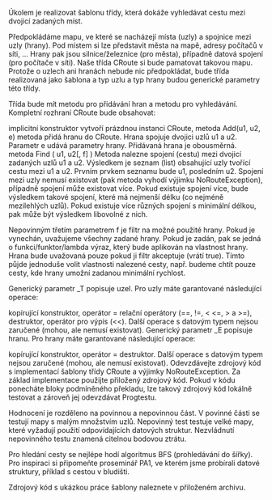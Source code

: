 Úkolem je realizovat šablonu třídy, která dokáže vyhledávat cestu mezi dvojicí zadaných míst.

Předpokládáme mapu, ve které se nacházejí místa (uzly) a spojnice mezi uzly (hrany). Pod místem si lze představit města na mapě, adresy počítačů v síti, ... Hrany pak jsou silnice/železnice (pro města), případně datová spojení (pro počítače v síti). Naše třída CRoute si bude pamatovat takovou mapu. Protože o uzlech ani hranách nebude nic předpokládat, bude třída realizovaná jako šablona a typ uzlu a typ hrany budou generické parametry této třídy.

Třída bude mít metodu pro přidávání hran a metodu pro vyhledávání. Kompletní rozhraní CRoute bude obsahovat:

implicitní konstruktor
vytvoří prázdnou instanci CRoute,
metoda Add(u1, u2, e)
metoda přidá hranu do CRoute. Hrana spojuje dvojici uzlů u1 a u2. Parametr e udává parametry hrany. Přidávaná hrana je obousměrná.
metoda Find ( u1, u2[, f] )
Metoda nalezne spojení (cestu) mezi dvojicí zadaných uzlů u1 a u2. Výsledkem je seznam (list) obsahující uzly tvořící cestu mezi u1 a u2. Prvním prvkem seznamu bude u1, posledním u2. Spojení mezi uzly nemusí existovat (pak metoda vyhodí výjimku NoRouteException), případně spojení může existovat více. Pokud existuje spojení více, bude výsledkem takové spojení, které má nejmenší délku (co nejméně mezilehlých uzlů). Pokud existuje více různých spojení s minimální délkou, pak může být výsledkem libovolné z nich.

Nepovinným třetím parametrem f je filtr na možné použité hrany. Pokud je vynechán, uvažujeme všechny zadané hrany. Pokud je zadán, pak se jedná o funkci/funktor/lambda výraz, který bude aplikován na vlastnost hrany. Hrana bude uvažovaná pouze pokud ji filtr akceptuje (vrátí true). Tímto půjde jednoduše volit vlastnosti nalezené cesty, např. budeme chtít pouze cesty, kde hrany umožní zadanou minimální rychlost.

Generický parametr _T popisuje uzel. Pro uzly máte garantované následující operace:

kopírující konstruktor,
operátor =
relační operátory (==, !=, < <=, > a >=),
destruktor,
operátor pro výpis (<<).
Další operace s datovým typem nejsou zaručené (mohou, ale nemusí existovat).
Generický parametr _E popisuje hranu. Pro hrany máte garantované následující operace:

kopírující konstruktor,
operátor =
destruktor.
Další operace s datovým typem nejsou zaručené (mohou, ale nemusí existovat).
Odevzdávejte zdrojový kód s implementací šablony třídy CRoute a výjimky NoRouteException. Za základ implementace použijte přiložený zdrojový kód. Pokud v kódu ponecháte bloky podmíněného překladu, lze takový zdrojový kód lokálně testovat a zároveň jej odevzdávat Progtestu.

Hodnocení je rozděleno na povinnou a nepovinnou část. V povinné části se testují mapy s malým množstvím uzlů. Nepovinný test testuje velké mapy, které vyžadují použití odpovídajících datových struktur. Nezvládnutí nepovinného testu znamená citelnou bodovou ztrátu.

Pro hledání cesty se nejlépe hodí algoritmus BFS (prohledávání do šířky). Pro inspiraci si připomeňte proseminář PA1, ve kterém jsme probírali datové struktury, příklad s cestou v bludišti.

Zdrojový kód s ukázkou práce šablony naleznete v přiloženém archivu.